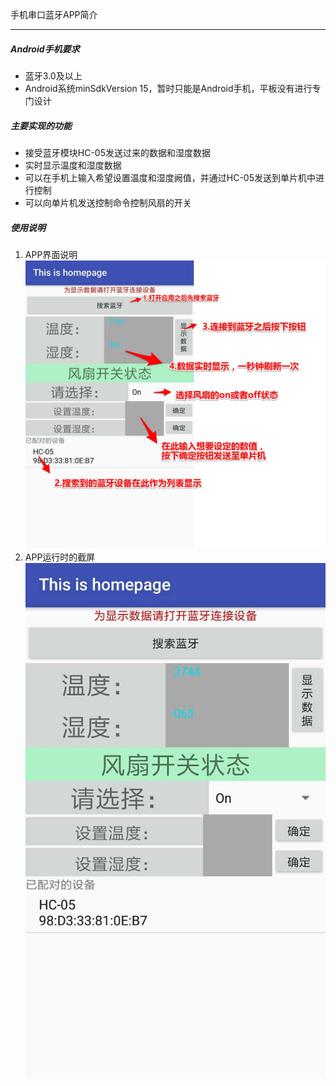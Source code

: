 手机串口蓝牙APP简介
____
##### Android手机要求
* 蓝牙3.0及以上
* Android系统minSdkVersion 15，暂时只能是Android手机，平板没有进行专门设计

##### 主要实现的功能
* 接受蓝牙模块HC-05发送过来的数据和湿度数据
* 实时显示温度和湿度数据
* 可以在手机上输入希望设置温度和湿度阙值，并通过HC-05发送到单片机中进行控制
* 可以向单片机发送控制命令控制风扇的开关

##### 使用说明
1. APP界面说明
![annotation](https://github.com/Alexader/ControlBlueTooth/blob/master/annotation.jpg "图片注释")
2. APP运行时的截屏
![screenshot](https://github.com/Alexader/ControlBlueTooth/blob/master/screenshot.jpg "运行截屏")

